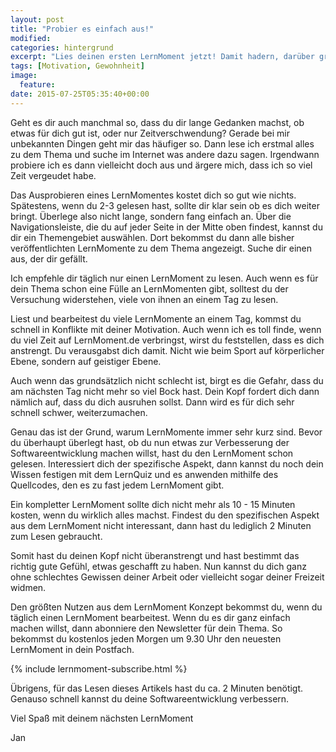 ```yaml
---
layout: post
title: "Probier es einfach aus!"
modified:
categories: hintergrund
excerpt: "Lies deinen ersten LernMoment jetzt! Damit hadern, darüber grübeln und noch mehr über das Konzept lesen, kannst du immer noch."
tags: [Motivation, Gewohnheit]
image:
  feature:
date: 2015-07-25T05:35:40+00:00
---
```


Geht es dir auch manchmal so, dass du dir lange Gedanken machst, ob etwas für dich gut ist, oder nur Zeitverschwendung? Gerade bei mir unbekannten Dingen geht mir das häufiger so. Dann lese ich erstmal alles zu dem Thema und suche im Internet was andere dazu sagen. Irgendwann probiere ich es dann vielleicht doch aus und ärgere mich, dass ich so viel Zeit vergeudet habe.

Das Ausprobieren eines LernMomentes kostet dich so gut wie nichts. Spätestens, wenn du 2-3 gelesen hast, sollte dir klar sein ob es dich weiter bringt. Überlege also nicht lange, sondern fang einfach an. Über die Navigationsleiste, die du auf jeder Seite in der Mitte oben findest, kannst du dir ein Themengebiet auswählen. Dort bekommst du dann alle bisher veröffentlichten LernMomente zu dem Thema angezeigt. Suche dir einen aus, der dir gefällt.

Ich empfehle dir täglich nur einen LernMoment zu lesen. Auch wenn es für dein Thema schon eine Fülle an LernMomenten gibt, solltest du der Versuchung widerstehen, viele von ihnen an einem Tag zu lesen.

Liest und bearbeitest du viele LernMomente an einem Tag, kommst du schnell in Konflikte mit deiner Motivation. Auch wenn ich es toll finde, wenn du viel Zeit auf LernMoment.de verbringst, wirst du feststellen, dass es dich anstrengt. Du verausgabst dich damit. Nicht wie beim Sport auf körperlicher Ebene, sondern auf geistiger Ebene.

Auch wenn das grundsätzlich nicht schlecht ist, birgt es die Gefahr, dass du am nächsten Tag nicht mehr so viel Bock hast. Dein Kopf fordert dich dann nämlich auf, dass du dich ausruhen sollst. Dann wird es für dich sehr schnell schwer, weiterzumachen.

Genau das ist der Grund, warum LernMomente immer sehr kurz sind. Bevor du überhaupt überlegt hast, ob du nun etwas zur Verbesserung der Softwareentwicklung machen willst, hast du den LernMoment schon gelesen. Interessiert dich der spezifische Aspekt, dann kannst du noch dein Wissen festigen mit dem LernQuiz und es anwenden mithilfe des Quellcodes, den es zu fast jedem LernMoment gibt.

Ein kompletter LernMoment sollte dich nicht mehr als 10 - 15 Minuten kosten, wenn du wirklich alles machst. Findest du den spezifischen Aspekt aus dem LernMoment nicht interessant, dann hast du lediglich 2 Minuten zum Lesen gebraucht.

Somit hast du deinen Kopf nicht überanstrengt und hast bestimmt das richtig gute Gefühl, etwas geschafft zu haben. Nun kannst du dich ganz ohne schlechtes Gewissen deiner Arbeit oder vielleicht sogar deiner Freizeit widmen.

Den größten Nutzen aus dem LernMoment Konzept bekommst du, wenn du täglich einen LernMoment bearbeitest. Wenn du es dir ganz einfach machen willst, dann abonniere den Newsletter für dein Thema. So bekommst du kostenlos jeden Morgen um 9.30 Uhr den neuesten LernMoment in dein Postfach.

{% include lernmoment-subscribe.html %}

Übrigens, für das Lesen dieses Artikels hast du ca. 2 Minuten benötigt. Genauso schnell kannst du deine Softwareentwicklung verbessern.

Viel Spaß mit deinem nächsten LernMoment

Jan
